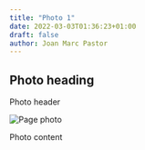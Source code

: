 ```yaml
---
title: "Photo 1"
date: 2022-03-03T01:36:23+01:00
draft: false
author: Joan Marc Pastor
---
```


## Photo heading

Photo header

![Page photo](/hugo-the-dog.jpg)

Photo content